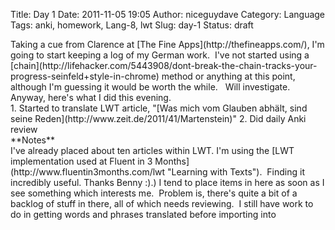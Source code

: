 Title: Day 1
Date: 2011-11-05 19:05
Author: niceguydave
Category: Language
Tags: anki, homework, Lang-8, lwt
Slug: day-1
Status: draft

<div>
Taking a cue from Clarence at [The Fine Apps](http://thefineapps.com/),
I'm going to start keeping a log of my German work.  I've not started
using a
[chain](http://lifehacker.com/5443908/dont-break-the-chain-tracks-your-progress-seinfeld+style-in-chrome) method or
anything at this point, although I'm guessing it would be worth the
while.   Will investigate.

</div>
<div>
Anyway, here's what I did this evening.

</div>
1.  Started to translate LWT article, "[Was mich vom Glauben abhält,
    sind seine Reden](http://www.zeit.de/2011/41/Martenstein)"
2.  Did daily Anki review

<div>
**Notes**

</div>
<div>
I've already placed about ten articles within LWT. I'm using the [LWT
implementation used at Fluent in 3
Months](http://www.fluentin3months.com/lwt "Learning with Texts").
 Finding it incredibly useful. Thanks Benny :).) I tend to place items
in here as soon as I see something which interests me.  Problem is,
there's quite a bit of a backlog of stuff in there, all of which needs
reviewing.  I still have work to do in getting words and phrases
translated before importing into

</div>

